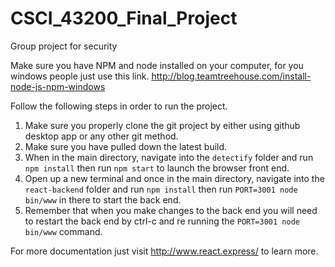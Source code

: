 # CSCI_43200_Final_Project
Group project for security

Make sure you have NPM and node installed on your computer, for you
windows people just use this link. http://blog.teamtreehouse.com/install-node-js-npm-windows

Follow the following steps in order to run the project.
1. Make sure you properly clone the git project by either using github desktop app or any other git method.
2. Make sure you have pulled down the latest build.
3. When in the main directory, navigate into the `detectify` folder and run `npm install` then run `npm start` to launch the browser front end.
4. Open up a new terminal and once in the main directory, navigate into the `react-backend` folder and run `npm install` then run `PORT=3001 node bin/www` in there to start the back end.
5. Remember that when you make changes to the back end you will need to restart the back end by ctrl-c and re running the `PORT=3001 node bin/www` command.

For more documentation just visit http://www.react.express/ to learn more.
